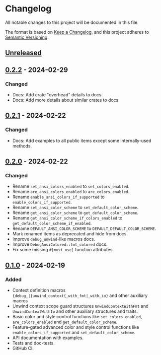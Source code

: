 # Changelog

All notable changes to this project will be documented in this file.

The format is based on [Keep a Changelog](https://keepachangelog.com/en/1.1.0/),
and this project adheres to [Semantic Versioning](https://semver.org/spec/v2.0.0.html).

## [Unreleased]

## [0.2.2] - 2024-02-29
### Changed
- Docs: Add crate "overhead" details to docs.
- Docs: Add more details about similar crates to docs.

## [0.2.1] - 2024-02-22
### Changed
- Docs: Add examples to all public items except some internally-used methods.

## [0.2.0] - 2024-02-22
### Changed
- Rename `set_ansi_colors_enabled` to `set_colors_enabled`.
- Rename `are_ansi_colors_enabled` to `are_colors_enabled`.
- Rename `enable_ansi_colors_if_supported` to
  `enable_colors_if_supported`.
- Rename `set_ansi_color_scheme` to `set_default_color_scheme`.
- Rename `get_ansi_color_scheme` to `get_default_color_scheme`.
- Rename `get_ansi_color_scheme_if_colors_enabled` to
  `get_default_color_scheme_if_enabled`.
- Rename `DEFAULT_ANSI_COLOR_SCHEME` to `DEFAULT_DEFAULT_COLOR_SCHEME`.
- Mark renamed items as deprecated and hide from docs.
- Improve `debug_unwind`-like macros docs.
- Improve `DebugAnsiColored::fmt_colored` docs.
- Fix some missing `#[must_use]` function attributes.

## [0.1.0] - 2024-02-19
### Added
- Context definition macros `{debug_|}unwind_context{_with_fmt|_with_io}`
  and other auxiliary macros
- Unwind context scope guard structures `UnwindContextWithFmt` and
  `UnwindContextWithIo` and other auxiliary structures and traits.
- Basic color and style control functions like `set_colors_enabled`,
  `are_colors_enabled` and `get_default_color_scheme`.
- Feature-gated advanced color and style control functions like
  `enable_colors_if_supported` and `set_default_color_scheme`.
- API documentation with examples.
- Tests and doc-tests.
- GitHub CI.

[Unreleased]: https://github.com/zheland/unwind-context/compare/v0.2.2...HEAD
[0.2.2]: https://github.com/zheland/unwind-context/compare/v0.2.1...v0.2.2
[0.2.1]: https://github.com/zheland/unwind-context/compare/v0.2.0...v0.2.1
[0.2.0]: https://github.com/zheland/unwind-context/compare/v0.1.0...v0.2.0
[0.1.0]: https://github.com/zheland/unwind-context/compare/v0.0.0...v0.1.0
